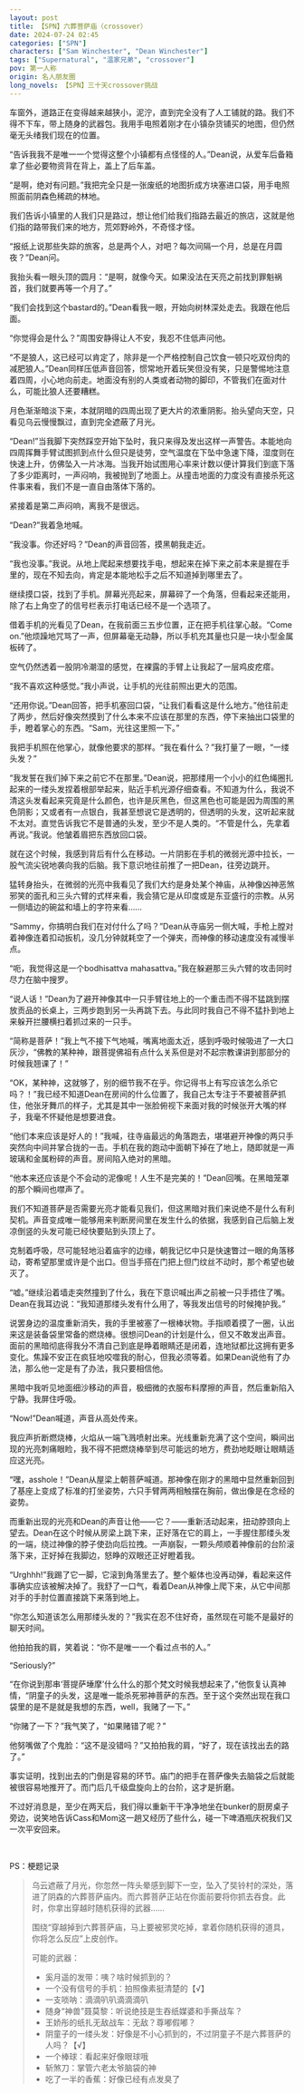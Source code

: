 ```yaml
---
layout: post
title: 【SPN】六葬菩萨庙（crossover）
date: 2024-07-24 02:45
categories: ["SPN"]
characters: ["Sam Winchester", "Dean Winchester"]
tags: ["Supernatural", "温家兄弟", "crossover"]
pov: 第一人称
origin: 名人朋友圈
long_novels: 【SPN】三十天crossover挑战
---
```


车窗外，道路正在变得越来越狭小，泥泞，直到完全没有了人工铺就的路。我们不得不下车，带上随身的武器包。我用手电照着刚才在小镇杂货铺买的地图，但仍然毫无头绪我们现在的位置。

“告诉我我不是唯一一个觉得这整个小镇都有点怪怪的人。”Dean说，从爱车后备箱拿了些必要物资背在背上，盖上了后车盖。

“是啊，绝对有问题。”我把完全只是一张废纸的地图折成方块塞进口袋，用手电照照面前阴森色稀疏的林地。

我们告诉小镇里的人我们只是路过，想让他们给我们指路去最近的旅店，这就是他们指的路带我们来的地方，荒郊野岭外，不奇怪才怪。

“报纸上说那些失踪的旅客，总是两个人，对吧？每次间隔一个月，总是在月圆夜？”Dean问。

我抬头看一眼头顶的圆月：“是啊，就像今天。如果没法在天亮之前找到罪魁祸首，我们就要再等一个月了。”

“我们会找到这个bastard的。”Dean看我一眼，开始向树林深处走去。我跟在他后面。

“你觉得会是什么？”周围安静得让人不安，我忍不住低声问他。

“不是狼人，这已经可以肯定了，除非是一个严格控制自己饮食一顿只吃双份肉的减肥狼人。”Dean同样压低声音回答，惯常地开着玩笑但没有笑，只是警惕地注意着四周，小心地向前走。地面没有别的人类或者动物的脚印，不管我们在面对什么，可能比狼人还要糟糕。

月色渐渐暗淡下来，本就阴暗的四周出现了更大片的浓重阴影。抬头望向天空，只看见乌云慢慢飘过，直到完全遮蔽了月光。

“Dean!”当我脚下突然踩空开始下坠时，我只来得及发出这样一声警告。本能地向四周挥舞手臂试图抓到点什么但只是徒劳，空气温度在下坠中急速下降，湿度则在快速上升，仿佛坠入一片冰海。当我开始试图用心率来计数以便计算我们到底下落了多少距离时，一声闷响，我被抛到了地面上。从撞击地面的力度没有直接杀死这件事来看，我们不是一直自由落体下落的。

紧接着是第二声闷响，离我不是很远。

“Dean?”我着急地喊。

“我没事。你还好吗？”Dean的声音回答，摸黑朝我走近。

“我也没事。”我说。从地上爬起来想要找手电，想起来在掉下来之前本来是握在手里的，现在不知去向，肯定是本能地松手之后不知道掉到哪里去了。

继续摸口袋，找到了手机。屏幕光亮起来，屏幕碎了一个角落，但看起来还能用，除了右上角空了的信号栏表示打电话已经不是一个选项了。

借着手机的光看见了Dean，在我前面三五步位置，正在把手机往掌心敲。“Come on.”他烦躁地咒骂了一声，但屏幕毫无动静，所以手机充其量也只是一块小型金属板砖了。

空气仍然透着一股阴冷潮湿的感觉，在裸露的手臂上让我起了一层鸡皮疙瘩。

“我不喜欢这种感觉。”我小声说，让手机的光往前照出更大的范围。

“还用你说。”Dean回答，把手机塞回口袋，“让我们看看这是什么地方。”他往前走了两步，然后好像突然摸到了什么本来不应该在那里的东西，停下来抽出口袋里的手，瞪着掌心的东西。“Sam，光往这里照一下。”

我把手机照在他掌心，就像他要求的那样。“我在看什么？”我打量了一眼，“一缕头发？”

“我发誓在我们掉下来之前它不在那里。”Dean说，把那缕用一个小小的红色绳圈扎起来的一缕头发捏着根部举起来，贴近手机光源仔细查看。不知道为什么，我说不清这头发看起来究竟是什么颜色，也许是灰黑色，但这黑色也可能是因为周围的黑色阴影；又或者有一点银白，我甚至想说它是透明的，但透明的头发，这听起来就不太对。直觉告诉我它不是普通的头发，至少不是人类的。“不管是什么，先拿着再说。”我说。他皱着眉把东西放回口袋。

就在这个时候，我感到背后有什么在移动。一片阴影在手机的微弱光源中拉长，一股气流尖锐地袭向我的后脑。我下意识地往前推了一把Dean，往旁边跳开。

猛转身抬头，在微弱的光亮中我看见了我们大约是身处某个神庙，从神像凶神恶煞邪笑的面孔和三头六臂的式样来看，我会猜它是从印度或是东亚盛行的宗教。从另一侧墙边的碗盆和墙上的字符来看……

“Sammy，你搞明白我们在对付什么了吗？”Dean从寺庙另一侧大喊，手枪上膛对着神像连着扣动扳机，没几分钟就耗空了一个弹夹，而神像的移动速度没有减慢半点。

“呃，我觉得这是一个bodhisattva mahasattva。”我在躲避那三头六臂的攻击同时尽力在脑中搜罗。

“说人话！”Dean为了避开神像其中一只手臂往地上的一个重击而不得不猛跳到摆放贡品的长桌上，三两步跑到另一头再跳下去。与此同时我自己不得不猛扑到地上来躲开拦腰横扫着抓过来的一只手。

“简称是菩萨！”我上气不接下气地喊，嘴离地面太近，感到呼吸时候吸进了一大口灰沙，“佛教的某种神，跟菩提佛祖有点什么关系但是对不起宗教课讲到那部分的时候我翘课了！”

“OK，某种神，这就够了，别的细节我不在乎。你记得书上有写应该怎么杀它吗？！”我已经不知道Dean在房间的什么位置了，我自己太专注于不要被菩萨抓住，他张牙舞爪的样子，尤其是其中一张脸俯视下来面对我的时候张开大嘴的样子，我毫不怀疑他是想要进食。

“他们本来应该是好人的！”我喊，往寺庙最远的角落跑去，堪堪避开神像的两只手突然向中间并掌合拢的一击。手机在我的跑动中面朝下掉在了地上，随即就是一声玻璃和金属粉碎的声音。房间陷入绝对的黑暗。

“他本来还应该是个不会动的泥像呢！人生不是完美的！”Dean回嘴。在黑暗笼罩的那个瞬间也噤声了。

我们不知道菩萨是否需要光亮才能看见我们，但这黑暗对我们来说绝不是什么有利契机。声音变成唯一能够用来判断房间里在发生什么的依据，我感到自己后脑上发凉倒竖的头发可能已经快要贴到头顶上了。

克制着呼吸，尽可能轻地沿着庙宇的边缘，朝我记忆中只是快速瞥过一眼的角落移动，寄希望那里或许是个出口。但当手搭在门把上但门纹丝不动时，那个希望也破灭了。

“嘘。”继续沿着墙走突然撞到了什么，我在下意识喊出声之前被一只手捂住了嘴。Dean在我耳边说：“我知道那缕头发有什么用了，等我发出信号的时候掩护我。”

说罢身边的温度重新消失，我的手里被塞了一根棒状物。手指顺着摸了一圈，认出来这是装备袋里常备的燃烧棒。很想问Dean的计划是什么，但又不敢发出声音。面前的黑暗彻底得我分不清自己到底是睁着眼睛还是闭着，连地狱都比这拥有更多变化。焦躁不安正在疯狂地咬噬我的耐心，但我必须等着。如果Dean说他有了办法，那么他一定是有了办法，我只要相信他。

黑暗中我听见地面细沙移动的声音，极细微的衣服布料摩擦的声音，然后重新陷入宁静。我屏住呼吸。

“Now!”Dean喊道，声音从高处传来。

我应声折断燃烧棒，火焰从一端飞溅喷射出来。光线重新充满了这个空间，瞬间出现的光亮刺痛眼睑，我不得不把燃烧棒举到尽可能远的地方，费劲地眨眼让眼睛适应这光亮。

“嘿，asshole！”Dean从屋梁上朝菩萨喊道。那神像在刚才的黑暗中显然重新回到了基座上变成了标准的打坐姿势，六只手臂两两相触摆在胸前，做出像是在念经的姿势。

而重新出现的光亮和Dean的声音让他——它？——重新活动起来，扭动脖颈向上望去。Dean在这个时候从房梁上跳下来，正好落在它的肩上，一手握住那缕头发的一端，绕过神像的脖子使劲向后拉拽。一声崩裂，一颗头颅顺着神像前的台阶滚落下来，正好掉在我脚边，怒睁的双眼还正好瞪着我。

“Urghhh!”我踢了它一脚，它滚到角落里去了。整个躯体也没再动弹，看起来这件事确实应该被解决掉了。我舒了一口气，看着Dean从神像上爬下来，从它中间那对手的手肘位置直接跳下来落到地上。

“你怎么知道该怎么用那缕头发的？”我实在忍不住好奇，虽然现在可能不是最好的聊天时间。

他拍拍我的肩，笑着说：“你不是唯一一个看过点书的人。”

“Seriously?”

“在你说到那串‘菩提萨埵摩’什么什么的那个梵文时候我想起来了，”他恢复认真神情，“阴童子的头发，这是唯一能杀死邪神菩萨的东西。至于这个突然出现在我口袋里的是不是就是我想的东西，well，我赌了一下。”

“你赌了一下？”我气笑了，“如果赌错了呢？”

他努嘴做了个鬼脸：“这不是没错吗？”又拍拍我的肩，“好了，现在该找出去的路了。”

事实证明，找到出去的门倒是容易的环节。庙门的把手在菩萨像失去脑袋之后就能被很容易地推开了。而门后几千级盘旋向上的台阶，这才是折磨。

不过好消息是，至少在两天后，我们得以重新干干净净地坐在bunker的厨房桌子旁边，说笑地告诉Cass和Mom这一趟又经历了些什么，碰一下啤酒瓶庆祝我们又一次平安回来。

<br>

PS：梗题记录

> 乌云遮蔽了月光，你忽然一阵头晕感到脚下一空，坠入了奘铃村的深处，落进了阴森的六葬菩萨庙内。而六葬菩萨正站在你面前要将你抓去吞食。此时，你拿出穿越时随机获得的武器……
>
> 围绕“穿越掉到六葬菩萨庙，马上要被邪灵吃掉，拿着你随机获得的道具，你将怎么反应”上皮创作。
>
> 可能的武器：
>
> - 奚月遥的发带：咦？啥时候抓到的？
> - 一个没有信号的手机：拍照像素挺清楚的【√】
> - 一支唢呐：滴滴叭叭滴滴滴叭
> - 随身“神兽”聂莫黎：听说绝技是生吞纸媒婆和手撕战车？
> - 王娇彤的纸扎无敌战车：无敌？尊嘟假嘟？
> - 阴童子的一缕头发：好像是不小心抓到的，不过阴童子不是六葬菩萨的人吗？【√】
> - 一个棒球：看起来好像眼球哦
> - 斩煞刀：掌管六老太爷脑袋的神
> - 吃了一半的香蕉：好像已经有点发臭了
